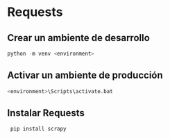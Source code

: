 # Requests

## Crear un ambiente de desarrollo

```py
python -m venv <environment>
```

## Activar un ambiente de producción

```py
<environment>\Scripts\activate.bat
```

## Instalar Requests

```py
 pip install scrapy
``` 
 
 
 

